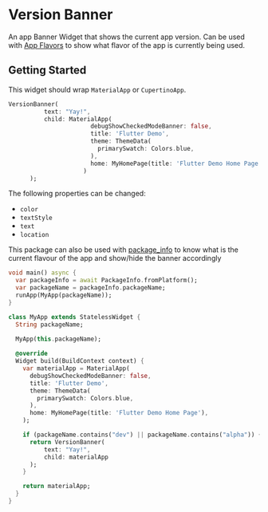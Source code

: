# Version Banner

An app Banner Widget that shows the current app version. Can be used with [App Flavors](https://flutter.dev/docs/deployment/flavors) to show what flavor of the app is currently being used.


## Getting Started


This widget should wrap `MaterialApp` or `CupertinoApp`. 

```dart
VersionBanner(
          text: "Yay!",
          child: MaterialApp(
                       debugShowCheckedModeBanner: false,
                       title: 'Flutter Demo',
                       theme: ThemeData(
                         primarySwatch: Colors.blue,
                       ),
                       home: MyHomePage(title: 'Flutter Demo Home Page'),
                     )
      );
```

The following properties can be changed:

* `color`
* `textStyle`
* `text`
* `location`

This package can also be used with [package_info](https://pub.dev/packages/package_info) to know what is the current flavour of the app and show/hide the banner accordingly

```dart
void main() async {
  var packageInfo = await PackageInfo.fromPlatform();
  var packageName = packageInfo.packageName;
  runApp(MyApp(packageName));
}

class MyApp extends StatelessWidget {
  String packageName;
  
  MyApp(this.packageName);

  @override
  Widget build(BuildContext context) {
    var materialApp = MaterialApp(
      debugShowCheckedModeBanner: false,
      title: 'Flutter Demo',
      theme: ThemeData(
        primarySwatch: Colors.blue,
      ),
      home: MyHomePage(title: 'Flutter Demo Home Page'),
    );

    if (packageName.contains("dev") || packageName.contains("alpha")) {
      return VersionBanner(
          text: "Yay!",
          child: materialApp
      );
    }

    return materialApp;
  }
}
```